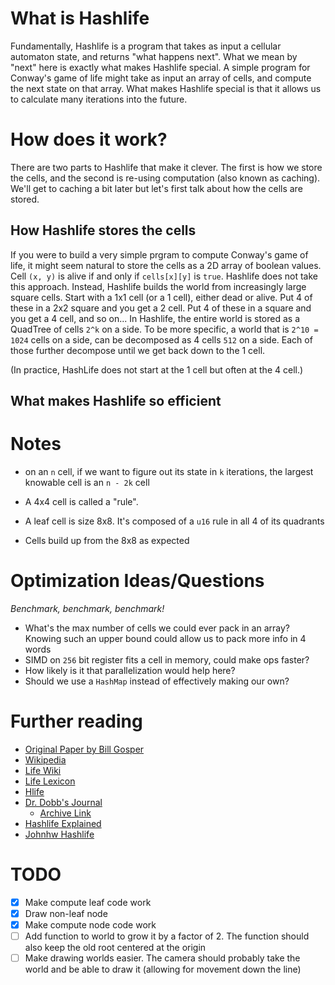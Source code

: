 # What is Hashlife

Fundamentally, Hashlife is a program that takes as input a cellular automaton
state, and returns "what happens next". What we mean by "next" here is exactly
what makes Hashlife special. A simple program for Conway's game of life might
take as input an array of cells, and compute the next state on that array. What
makes Hashlife special is that it allows us to calculate many iterations into the
future.

# How does it work?

There are two parts to Hashlife that make it clever. The first is how we store
the cells, and the second is re-using computation (also known as caching). We'll
get to caching a bit later but let's first talk about how the cells are stored.

## How Hashlife stores the cells

If you were to build a very simple prgram to compute Conway's game of life, it
might seem natural to store the cells as a 2D array of boolean values. Cell `(x,
y)` is alive if and only if `cells[x][y]` is `true`. Hashlife does not take this
approach. Instead, Hashlife builds the world from increasingly large square
cells. Start with a 1x1 cell (or a 1 cell), either dead or alive. Put 4 of
these in a 2x2 square and you get a 2 cell. Put 4 of these in a square and you
get a 4 cell, and so on... In Hashlife, the entire world is stored as a QuadTree
of cells `2^k` on a side. To be more specific, a world that is `2^10 = 1024`
cells on a side, can be decomposed as 4 cells `512` on a side. Each of those
further decompose until we get back down to the 1 cell.

(In practice, HashLife does not start at the 1 cell but often at the 4 cell.)

## What makes Hashlife so efficient


# Notes

- on an `n` cell, if we want to figure out its state in `k` iterations, the largest
knowable cell is an `n - 2k` cell

- A 4x4 cell is called a "rule".
- A leaf cell is size 8x8. It's composed of a `u16` rule in all 4 of its quadrants
- Cells build up from the 8x8 as expected

# Optimization Ideas/Questions

*Benchmark, benchmark, benchmark!*

- What's the max number of cells we could ever pack in an array? Knowing such an
  upper bound could allow us to pack more info in 4 words
- SIMD on `256` bit register fits a cell in memory, could make ops faster?
- How likely is it that parallelization would help here?
- Should we use a `HashMap` instead of effectively making our own?

# Further reading
- [Original Paper by Bill Gosper](https://usr.lmf.cnrs.fr/~jcf/m1/gol/gosper-84.pdf)
- [Wikipedia](https://en.wikipedia.org/wiki/Hashlife)
- [Life Wiki](https://conwaylife.com/wiki/HashLife#cite_note-trokicki20060401-3)
- [Life Lexicon](https://conwaylife.com/ref/lexicon/lex_h.htm#hashlife)
- [Hlife](https://tomas.rokicki.com/hlife/)
- [Dr. Dobb's Journal](http://www.ddj.com/dept/ai/184406478)
    - [Archive Link](https://web.archive.org/web/20120719224016/http://www.drdobbs.com/jvm/an-algorithm-for-compressing-space-and-t/184406478)
- [Hashlife Explained](https://web.archive.org/web/20220131050938/https://jennyhasahat.github.io/hashlife.html)
- [Johnhw Hashlife](https://johnhw.github.io/hashlife/index.md.html)

# TODO

- [x] Make compute leaf code work
- [x] Draw non-leaf node
- [x] Make compute node code work
- [ ] Add function to world to grow it by a factor of 2. The function should
    also keep the old root centered at the origin
- [ ] Make drawing worlds easier. The camera should probably take the world and
  be able to draw it (allowing for movement down the line)
